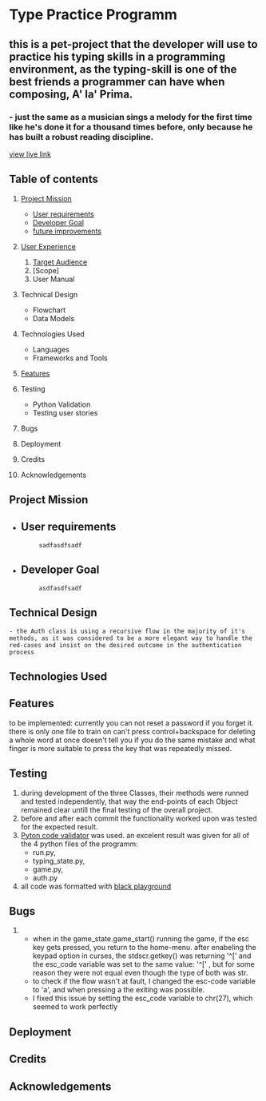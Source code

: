 # Type Practice Programm

## this is a pet-project that the developer will use to practice his typing skills in a programming environment, as the typing-skill is one of the best friends a programmer can have when composing, A' la' Prima.

### - just the same as a musician sings a melody for the first time like he's done it for a thousand times before, only because he has built a robust reading discipline. 


[view live link](https://typinggame.herokuapp.com/)

## Table of contents
 
1.  [Project Mission](#project-mission)
    - [User requirements](#user-requirements)
    - [Developer Goal](#developer-goal)
    - [future improvements](#future-improvements)

2.  [User Experience](#user-experience)
    1. [Target Audience](#target-audience)
    2. [Scope]
    3. User Manual

3.  Technical Design
    - Flowchart
    - Data Models
4.  Technologies Used
    - Languages
    - Frameworks and Tools
5.  [Features](#features)
6.  Testing
    - Python Validation
    - Testing user stories
7.  Bugs
8.  Deployment
9.  Credits
10. Acknowledgements

## Project Mission
- ## User requirements
           sadfasdfsadf
- ## Developer Goal
           asdfasdfsadf

## Technical Design
    
    - the Auth class is using a recursive flow in the majority of it's methods, as it was considered to be a more elegant way to handle the red-cases and insist on the desired outcome in the authentication process  
     
## Technologies Used

## Features

to be implemented: 
currently you can not reset a password if you forget it.
there is only one file to train on
can't press control+backspace for deleting a whole word at once
doesn't tell you if you do the same mistake and what finger is more suitable to press the key that was repeatedly missed. 

## Testing
 1. during development of the three Classes, their methods were runned and tested independently, that way the end-points of each Object remained clear untill the final testing of the overall project. 
 2. before and after each commit the functionality worked upon was tested for the expected result.
 2. [Pyton code validator](https://www.pythonchecker.com/) was used. an excelent result was given for all of the 4 python files of the programm: 
    - run.py, 
    - typing_state.py, 
    - game.py, 
    - auth.py
 3. all code was formatted with [black playground](https://black.vercel.app/?version=stable&state=_Td6WFoAAATm1rRGAgAhARYAAAB0L-Wj4ABlADtdAD2IimZxl1N_W1ktIvcnCRyz_JxMldeGP3FkYC4l_yCiOWfL-S4QrUMyitkDP-9TiRumVRC_cm_kkqQAAADz8W8IWfenugABV2bVuq1xH7bzfQEAAAAABFla)

## Bugs

1. - when in the game_state.game_start() running the game, if the esc key gets pressed, you return to the home-menu. after enabeling the keypad option in curses, the  stdscr.getkey() was returning '^[' and the esc_code variable was set to the same value: '^[' , but for some reason they were not equal even though the type of both was str.
   - to check if the flow wasn't at fault, I changed the esc-code variable to 'a', and when pressing a the exiting was possible. 
   - I fixed this issue by setting the esc_code variable to chr(27), which seemed to work perfectly

## Deployment

## Credits

## Acknowledgements